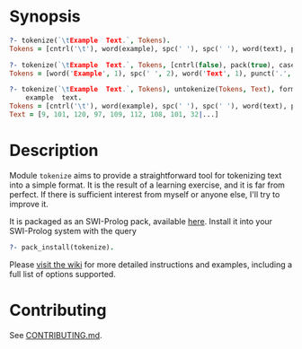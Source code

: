 # Synopsis

```prolog
?- tokenize(`\tExample  Text.`, Tokens).
Tokens = [cntrl('\t'), word(example), spc(' '), spc(' '), word(text), punct('.')]

?- tokenize(`\tExample  Text.`, Tokens, [cntrl(false), pack(true), cased(true)]).
Tokens = [word('Example', 1), spc(' ', 2), word('Text', 1), punct('.', 1)]

?- tokenize(`\tExample  Text.`, Tokens), untokenize(Tokens, Text), format('~s~n', [Text]).
	example  text.
Tokens = [cntrl('\t'), word(example), spc(' '), spc(' '), word(text), punct('.')],
Text = [9, 101, 120, 97, 109, 112, 108, 101, 32|...]
```

# Description

Module `tokenize` aims to provide a straightforward tool for tokenizing text into a simple format. It is the result of a learning exercise, and it is far from perfect. If there is sufficient interest from myself or anyone else, I'll try to improve it.

It is packaged as an SWI-Prolog pack, available [here](http://www.swi-prolog.org/pack/list?p=tokenize). Install it into your SWI-Prolog system with the query

```prolog
?- pack_install(tokenize).
```

Please [visit the wiki](https://github.com/aBathologist/tokenize/wiki/tokenize.pl-options-and-examples) for more detailed instructions and examples, including a full list of options supported.

# Contributing

See [CONTRIBUTING.md](./CONTRIBUTING.md).
